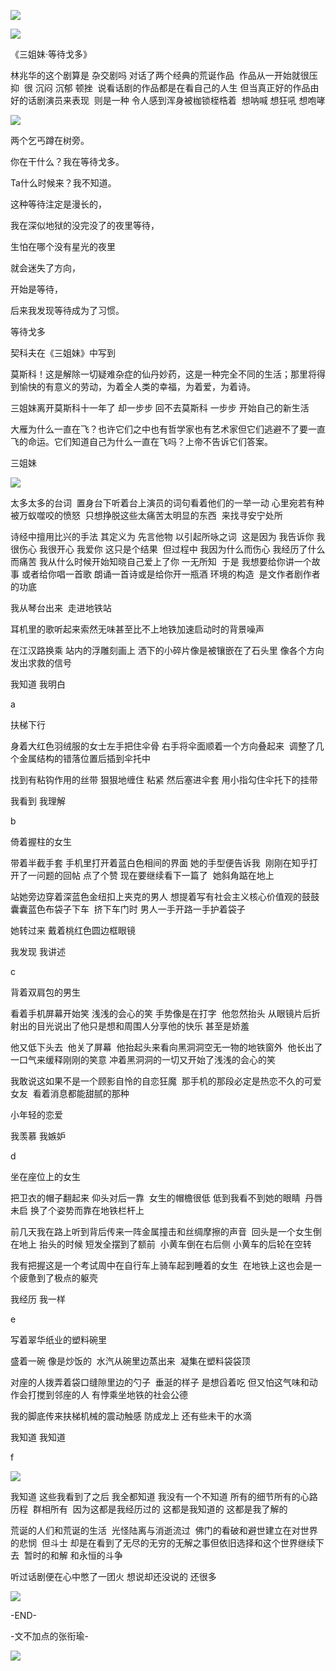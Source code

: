 ![](./images/img_001.png)

![](./images/img_002.jpeg)

《三姐妹·等待戈多》

林兆华的这个剧算是 杂交剧吗 对话了两个经典的荒诞作品  作品从一开始就很压抑  很 沉闷 沉郁 顿挫  说看话剧的作品都是在看自己的人生 但当真正好的作品由好的话剧演员来表现  则是一种 令人感到浑身被枷锁桎梏着  想呐喊 想狂吼 想咆哮

![](./images/img_003.jpeg)

两个乞丐蹲在树旁。

你在干什么？我在等待戈多。

Ta什么时候来？我不知道。

这种等待注定是漫长的，

我在深似地狱的没完没了的夜里等待，

生怕在哪个没有星光的夜里

就会迷失了方向，

开始是等待，

后来我发现等待成为了习惯。

等待戈多

契科夫在《三姐妹》中写到

莫斯科！这是解除一切疑难杂症的仙丹妙药，这是一种完全不同的生活；那里将得到愉快的有意义的劳动，为着全人类的幸福，为着爱，为着诗。

三姐妹离开莫斯科十一年了 却一步步 回不去莫斯科 一步步 开始自己的新生活

大雁为什么一直在飞？也许它们之中也有哲学家也有艺术家但它们逃避不了要一直飞的命运。它们知道自己为什么一直在飞吗？上帝不告诉它们答案。

三姐妹

![](./images/img_004.jpeg)

太多太多的台词  置身台下听着台上演员的词句看着他们的一举一动 心里宛若有种被万蚁噬咬的愤怒  只想挣脱这些太痛苦太明显的东西  来找寻安宁处所

诗经中擅用比兴的手法 其定义为 先言他物 以引起所咏之词  这是因为 我告诉你 我很伤心 我很开心 我爱你 这只是个结果  但过程中 我因为什么而伤心 我经历了什么而痛苦 我从什么时候开始知晓自己爱上了你 一无所知  于是 我想要给你讲一个故事 或者给你唱一首歌 朗诵一首诗或是给你开一瓶酒 环境的构造  是文作者剧作者的功底

我从琴台出来  走进地铁站

耳机里的歌听起来索然无味甚至比不上地铁加速启动时的背景噪声

在江汉路换乘 站内的浮雕刻画上 洒下的小碎片像是被镶嵌在了石头里 像各个方向发出求救的信号

我知道 我明白

a

扶梯下行

身着大红色羽绒服的女士左手把住伞骨 右手将伞面顺着一个方向叠起来  调整了几个金属结构的错落位置后插到伞托中

找到有粘钩作用的丝带 狠狠地缠住 粘紧 然后塞进伞套 用小指勾住伞托下的挂带

我看到 我理解

b

倚着握柱的女生

带着半截手套 手机里打开着蓝白色相间的界面 她的手型便告诉我  刚刚在知乎打开了一问题的回帖 点了个赞 现在要继续看下一篇了  她斜角踮在地上

站她旁边穿着深蓝色金纽扣上夹克的男人 想提着写有社会主义核心价值观的鼓鼓囊囊蓝色布袋子下车  挤下车门时 男人一手开路一手护着袋子

她转过来 戴着桃红色圆边框眼镜

我发现 我讲述

c

背着双肩包的男生

看着手机屏幕开始笑 浅浅的会心的笑 手势像是在打字  他忽然抬头 从眼镜片后折射出的目光说出了他只是想和周围人分享他的快乐 甚至是娇羞

他又低下头去  他关了屏幕  他抬起头来看向黑洞洞空无一物的地铁窗外  他长出了一口气来缓释刚刚的笑意 冲着黑洞洞的一切又开始了浅浅的会心的笑

我敢说这如果不是一个顾影自怜的自恋狂魔  那手机的那段必定是热恋不久的可爱女友  看着消息都能甜腻的那种

小年轻的恋爱

我羡慕 我嫉妒

d

坐在座位上的女生

把卫衣的帽子翻起来 仰头对后一靠  女生的帽檐很低 低到我看不到她的眼睛  丹唇未启 换了个姿势而靠在地铁栏杆上

前几天我在路上听到背后传来一阵金属撞击和丝绸摩擦的声音  回头是一个女生倒在地上 抬头的时候 短发全摆到了额前  小黄车倒在右后侧 小黄车的后轮在空转

我有把握这是一个考试周中在自行车上骑车起到睡着的女生  在地铁上这也会是一个疲惫到了极点的躯壳

我经历 我一样

e

写着翠华纸业的塑料碗里

盛着一碗 像是炒饭的  水汽从碗里边蒸出来  凝集在塑料袋袋顶

对座的人拨弄着袋口缝隙里边的勺子  垂涎的样子 是想舀着吃 但又怕这气味和动作会打搅到邻座的人 有悖乘坐地铁的社会公德

我的脚底传来扶梯机械的震动触感 防成龙上 还有些未干的水滴

我知道 我知道

f

![](./images/img_005.jpeg)

我知道 这些我看到了之后 我全都知道 我没有一个不知道 所有的细节所有的心路历程  群相所有  因为这都是我经历过的 这都是我知道的 这都是我了解的

荒诞的人们和荒诞的生活  光怪陆离与消逝流过  佛门的看破和避世建立在对世界的悲悯  但斗士 却是在看到了无尽的无穷的无解之事但依旧选择和这个世界继续下去  暂时的和解 和永恒的斗争

听过话剧便在心中憋了一团火 想说却还没说的 还很多

![](./images/img_006.png)

-END-

-文不加点的张衔瑜-

![](./images/img_007.jpeg)
